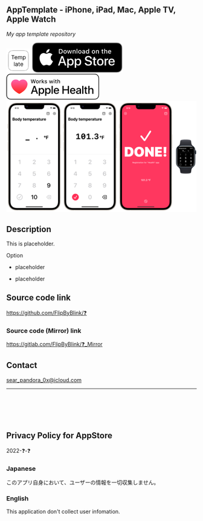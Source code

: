 AppTemplate - iPhone, iPad, Mac, Apple TV, Apple Watch
------------------------------------------------------
_My app template repository_

<img src="Shared/🗄️Rest/ForREADME/icon.png" width="64">

<a href="https://apps.apple.com/app/id❓" target="blank">
    <img src="Shared/🗄️Rest/ForREADME/appstore_badge.svg">
</a>

<img src="Shared/🗄️Rest/ForREADME/apple_health_badge.svg">

<img src="Shared/🗄️Rest/ForREADME/screenshot1200w.png" width="600">


Description
------------
This is placeholder.


Option

- placeholder

- placeholder


Source code link
-----------------
https://github.com/FlipByBlink/❓

### Source code (Mirror) link
https://gitlab.com/FlipByBlink/❓_Mirror


Contact
--------
sear_pandora_0x@icloud.com


* * *

<br>
<br>
<br>
<br>


Privacy Policy for AppStore
---------------------------
2022-❓-❓

### Japanese
このアプリ自身において、ユーザーの情報を一切収集しません。

### English
This application don't collect user infomation.


<br>
<br>
<br>
<br>


<!-- URL "Support page for AppStore" -->
<!-- https://flipbyblink.github.io/❓/ -->
<!-- URL "Privacy Policy for AppStore" -->
<!-- https://flipbyblink.github.io/❓/#privacy-policy-for-appstore -->
